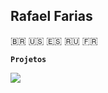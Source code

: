 ## Rafael Farias 
🇧🇷 🇺🇸 🇪🇸 🇷🇺 🇫🇷 

**`Projetos`**

<p align="left">
  <a href="https://skillicons.dev">
    <img src="https://skillicons.dev/icons?i=py" />
  </a>
</p>

<!--
**rafaffarias/rafaffarias** is a ✨ _special_ ✨ repository because its `README.md` (this file) appears on your GitHub profile.

Here are some ideas to get you started:

- 🔭 I’m currently working on ...
- 🌱 I’m currently learning ...
- 👯 I’m looking to collaborate on ...
- 🤔 I’m looking for help with ...
- 💬 Ask me about ...
- 📫 How to reach me: ...
- 😄 Pronouns: ...
- ⚡ Fun fact: ...
-->
